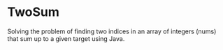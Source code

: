 # TwoSum
Solving the problem of finding two indices in an array of integers (nums) that sum up to a given target using Java.
